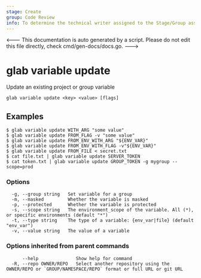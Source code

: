 ```yaml
---
stage: Create
group: Code Review
info: To determine the technical writer assigned to the Stage/Group associated with this page, see https://about.gitlab.com/handbook/product/ux/technical-writing/#assignments
---
```


<---
This documentation is auto generated by a script.
Please do not edit this file directly, check cmd/gen-docs/docs.go.
--->

# glab variable update

Update an existing project or group variable

```plaintext
glab variable update <key> <value> [flags]
```

## Examples

```plaintext
$ glab variable update WITH_ARG "some value"
$ glab variable update FROM_FLAG -v "some value"
$ glab variable update FROM_ENV_WITH_ARG "${ENV_VAR}"
$ glab variable update FROM_ENV_WITH_FLAG -v"${ENV_VAR}"
$ glab variable update FROM_FILE < secret.txt
$ cat file.txt | glab variable update SERVER_TOKEN
$ cat token.txt | glab variable update GROUP_TOKEN -g mygroup --scope=prod

```

### Options

```plaintext
  -g, --group string   Set variable for a group
  -m, --masked         Whether the variable is masked
  -p, --protected      Whether the variable is protected
  -s, --scope string   The environment_scope of the variable. All (*), or specific environments (default "*")
  -t, --type string    The type of a variable: {env_var|file} (default "env_var")
  -v, --value string   The value of a variable
```

### Options inherited from parent commands

```plaintext
      --help              Show help for command
  -R, --repo OWNER/REPO   Select another repository using the OWNER/REPO or `GROUP/NAMESPACE/REPO` format or full URL or git URL
```

